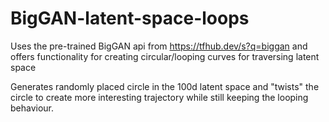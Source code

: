 # BigGAN-latent-space-loops
Uses the pre-trained BigGAN api from https://tfhub.dev/s?q=biggan and offers functionality for creating circular/looping curves for traversing latent space

Generates randomly placed circle in the 100d latent space and "twists" the circle to create more interesting trajectory while still keeping the looping behaviour.
